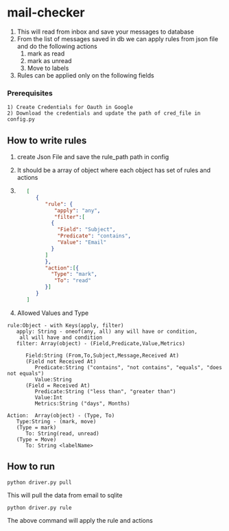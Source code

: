 # mail-checker
1) This will read from inbox and save your messages to database
2) From the list of messages saved in db we can apply rules from json file and do the following actions
   1) mark as read
   2) mark as unread
   3) Move to labels 
3) Rules can be applied only on the following fields

### Prerequisites
    1) Create Credentials for Oauth in Google
    2) Download the credentials and update the path of cred_file in config.py

## How to write rules
1) create Json File and save the rule_path path in config 
2) It should be a array of object where each object has set of 
   rules and actions
3) ```json
      [
         {
            "rule": {
               "apply": "any",
               "filter":[
              {
                "Field": "Subject",
                "Predicate": "contains",
                "Value": "Email"
              }
            ]
            },
            "action":[{
              "Type": "mark",
               "To": "read"
            }]
         }
      ]
      ```
   
4) Allowed Values and Type
```
rule:Object - with Keys(apply, filter)
   apply: String - oneof(any, all) any will have or condition,
    all will have and condition
   filter: Array(object) - (Field,Predicate,Value,Metrics)
      
      Field:String (From,To,Subject,Message,Received At)
      (Field not Received At)
         Predicate:String ("contains", "not contains", "equals", "does not equals")
         Value:String 
      (Field = Received At)
         Predicate:String ("less than", "greater than")
         Value:Int
         Metrics:String ("days", Months)
         
Action:  Array(object) - (Type, To)
   Type:String - (mark, move)
   (Type = mark)
      To: String(read, unread)
   (Type = Move)
      To: String <labelName>
```

## How to run
```commandline
python driver.py pull  
```
This will pull the data from email to sqlite
```commandline
python driver.py rule  
```
The above command will apply the rule and actions
